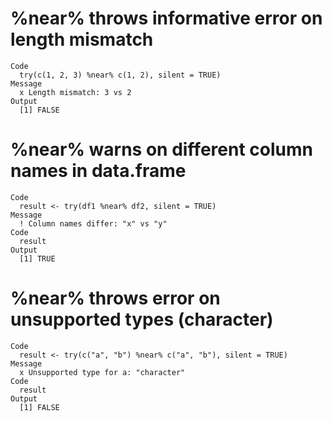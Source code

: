 # %near% throws informative error on length mismatch

    Code
      try(c(1, 2, 3) %near% c(1, 2), silent = TRUE)
    Message
      x Length mismatch: 3 vs 2
    Output
      [1] FALSE

# %near% warns on different column names in data.frame

    Code
      result <- try(df1 %near% df2, silent = TRUE)
    Message
      ! Column names differ: "x" vs "y"
    Code
      result
    Output
      [1] TRUE

# %near% throws error on unsupported types (character)

    Code
      result <- try(c("a", "b") %near% c("a", "b"), silent = TRUE)
    Message
      x Unsupported type for a: "character"
    Code
      result
    Output
      [1] FALSE

